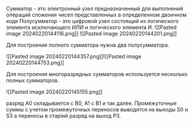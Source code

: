 Сумматор - это электронный узел предназначенный для выполнений операций сложения чисел представленных в определенном двоичном коде 
Полусумматор - это цифровой узел состоящий из логического элемента исключающего ИЛИ и логического элемента И. 
![[Pasted image 20240220144116.png]]
![[Pasted image 20240220144201.png]]

Для построения полного сумматора нужна два полусумматора.

![[Pasted image 20240220144357.png]]![[Pasted image 20240220144753.png]]

Для построения многоразрядных сумматоров используется несколько полных сумматоров.

![[Pasted image 20240220145155.png]]


разряд A0 складывается с B0, A1 с B1 и так далее. Промежуточные суммы с учетом промежуточных переносов выводятся на выходы S0 и S3 а переносы в старiий разряд на выход P3. 